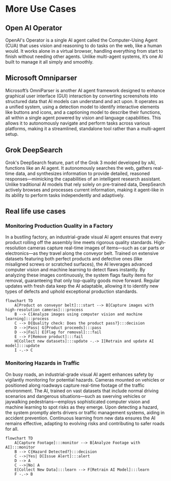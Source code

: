 # More Use Cases

## Open AI Operator

OpenAI's Operator is a single AI agent called the Computer-Using Agent (CUA) that uses vision and reasoning to do tasks on the web, like a human would. It works alone in a virtual browser, handling everything from start to finish without needing other agents. Unlike multi-agent systems, it’s one AI built to manage it all simply and smoothly.

## Microsoft Omniparser

Microsoft’s OmniParser is another AI agent framework designed to enhance graphical user interface (GUI) interaction by converting screenshots into structured data that AI models can understand and act upon. It operates as a unified system, using a detection model to identify interactive elements like buttons and icons, and a captioning model to describe their functions, all within a single agent powered by vision and language capabilities. This allows it to autonomously navigate and perform tasks across various platforms, making it a streamlined, standalone tool rather than a multi-agent setup.

## Grok DeepSearch

Grok's DeepSearch feature, part of the Grok 3 model developed by xAI, functions like an AI agent. It autonomously searches the web, gathers real-time data, and synthesizes information to provide detailed, reasoned responses—mimicking the capabilities of an intelligent research assistant. Unlike traditional AI models that rely solely on pre-trained data, DeepSearch actively browses and processes current information, making it agent-like in its ability to perform tasks independently and adaptively.

## Real life use cases

### Monitoring Production Quality in a Factory

In a bustling factory, an industrial-grade visual AI agent ensures that every product rolling off the assembly line meets rigorous quality standards. High-resolution cameras capture real-time images of items—such as car parts or electronics—as they travel along the conveyor belt. Trained on extensive datasets featuring both perfect products and defective ones (like misaligned screws or scratched surfaces), the AI leverages advanced computer vision and machine learning to detect flaws instantly. By analyzing these images continuously, the system flags faulty items for removal, guaranteeing that only top-quality goods move forward. Regular updates with fresh data keep the AI adaptable, allowing it to identify new types of defects and uphold exceptional production standards.

```{mermaid}
flowchart TD
    A[Product on conveyor belt]:::start --> B[Capture images with high-resolution cameras]:::process
    B --> C[Analyze images using computer vision and machine learning]:::process
    C --> D{Quality check: Does the product pass?}:::decision
    D -->|Pass| G[Product proceeds]:::pass
    D -->|Fail| E[Flag for removal]:::fail
    E --> F[Remove product]:::fail
    H[Collect new datasets]:::update -.-> I[Retrain and update AI model]:::update
    I -.-> C
```

### Monitoring Hazards in Traffic
On busy roads, an industrial-grade visual AI agent enhances safety by vigilantly monitoring for potential hazards. Cameras mounted on vehicles or positioned along roadways capture real-time footage of the traffic environment. The AI, trained on vast datasets that include normal driving scenarios and dangerous situations—such as swerving vehicles or jaywalking pedestrians—employs sophisticated computer vision and machine learning to spot risks as they emerge. Upon detecting a hazard, the system promptly alerts drivers or traffic management systems, aiding in accident prevention. Continuous learning from new data ensures the AI remains effective, adapting to evolving risks and contributing to safer roads for all.

```{mermaid}
flowchart TD
    A[Capture Footage]:::monitor --> B[Analyze Footage with AI]:::monitor
    B --> C{Hazard Detected?}:::decision
    C -->|Yes| D[Issue Alert]:::alert
    D --> A
    C -->|No| A
    E[Collect New Data]:::learn --> F[Retrain AI Model]:::learn
    F -.-> B

```